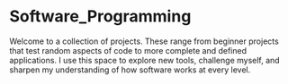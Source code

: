 # Software_Programming

Welcome to a collection of projects. These range from beginner projects that test random aspects of code to more complete and defined applications. I use this space to explore new tools, challenge myself, and sharpen my understanding of how software works at every level.

